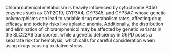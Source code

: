 Chloramphenicol metabolism is heavily influenced by cytochrome P450 enzymes such as CYP2C19, CYP3A4, CYP3A5, and CYP3A7, whose genetic polymorphisms can lead to variable drug metabolism rates, affecting drug efficacy and toxicity risks like aplastic anemia. Additionally, the distribution and elimination of chloramphenicol may be affected by genetic variants in the SLC22A6 transporter, while a genetic deficiency in G6PD poses a separate risk for hemolysis, which calls for careful consideration when using drugs causing oxidative stress.